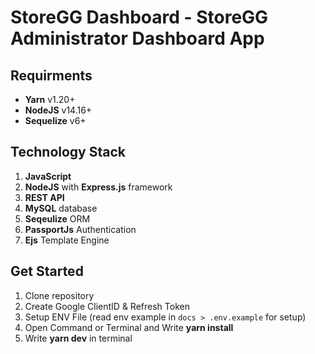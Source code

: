 # StoreGG Dashboard - StoreGG Administrator Dashboard App

## Requirments

- **Yarn** v1.20+
- **NodeJS** v14.16+
- **Sequelize** v6+

## Technology Stack

1. **JavaScript**
2. **NodeJS** with **Express.js** framework
3. **REST API**
4. **MySQL** database
5. **Seqeulize** ORM
6. **PassportJs** Authentication
7. **Ejs** Template Engine

## Get Started

1. Clone repository
2. Create Google ClientID & Refresh Token
3. Setup ENV File (read env example in `docs > .env.example` for setup)
4. Open Command or Terminal and Write **yarn install**
6. Write **yarn dev** in terminal
